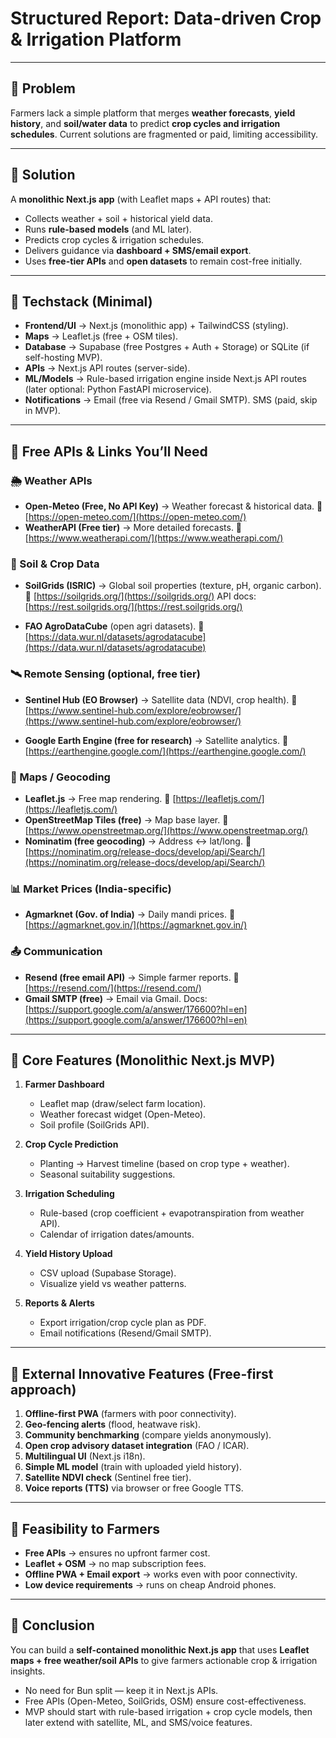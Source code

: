 
# Structured Report: Data-driven Crop & Irrigation Platform

---

## 🔹 Problem

Farmers lack a simple platform that merges **weather forecasts**, **yield history**, and **soil/water data** to predict **crop cycles and irrigation schedules**. Current solutions are fragmented or paid, limiting accessibility.

---

## 🔹 Solution

A **monolithic Next.js app** (with Leaflet maps + API routes) that:

* Collects weather + soil + historical yield data.
* Runs **rule-based models** (and ML later).
* Predicts crop cycles & irrigation schedules.
* Delivers guidance via **dashboard + SMS/email export**.
* Uses **free-tier APIs** and **open datasets** to remain cost-free initially.

---

## 🔹 Techstack (Minimal)

* **Frontend/UI** → Next.js (monolithic app) + TailwindCSS (styling).
* **Maps** → Leaflet.js (free + OSM tiles).
* **Database** → Supabase (free Postgres + Auth + Storage) or SQLite (if self-hosting MVP).
* **APIs** → Next.js API routes (server-side).
* **ML/Models** → Rule-based irrigation engine inside Next.js API routes (later optional: Python FastAPI microservice).
* **Notifications** → Email (free via Resend / Gmail SMTP). SMS (paid, skip in MVP).

---

## 🔹 Free APIs & Links You’ll Need

### 🌦 Weather APIs

* **Open-Meteo (Free, No API Key)** → Weather forecast & historical data.
  🔗 [https://open-meteo.com/](https://open-meteo.com/)
* **WeatherAPI (Free tier)** → More detailed forecasts.
  🔗 [https://www.weatherapi.com/](https://www.weatherapi.com/)

### 🌱 Soil & Crop Data

* **SoilGrids (ISRIC)** → Global soil properties (texture, pH, organic carbon).
  🔗 [https://soilgrids.org/](https://soilgrids.org/)
  API docs: [https://rest.soilgrids.org/](https://rest.soilgrids.org/)

* **FAO AgroDataCube** (open agri datasets).
  🔗 [https://data.wur.nl/datasets/agrodatacube](https://data.wur.nl/datasets/agrodatacube)

### 🛰 Remote Sensing (optional, free tier)

* **Sentinel Hub (EO Browser)** → Satellite data (NDVI, crop health).
  🔗 [https://www.sentinel-hub.com/explore/eobrowser/](https://www.sentinel-hub.com/explore/eobrowser/)

* **Google Earth Engine (free for research)** → Satellite analytics.
  🔗 [https://earthengine.google.com/](https://earthengine.google.com/)

### 📍 Maps / Geocoding

* **Leaflet.js** → Free map rendering.
  🔗 [https://leafletjs.com/](https://leafletjs.com/)
* **OpenStreetMap Tiles (free)** → Map base layer.
  🔗 [https://www.openstreetmap.org/](https://www.openstreetmap.org/)
* **Nominatim (free geocoding)** → Address ↔ lat/long.
  🔗 [https://nominatim.org/release-docs/develop/api/Search/](https://nominatim.org/release-docs/develop/api/Search/)

### 📊 Market Prices (India-specific)

* **Agmarknet (Gov. of India)** → Daily mandi prices.
  🔗 [https://agmarknet.gov.in/](https://agmarknet.gov.in/)

### 📤 Communication

* **Resend (free email API)** → Simple farmer reports.
  🔗 [https://resend.com/](https://resend.com/)
* **Gmail SMTP (free)** → Email via Gmail.
  Docs: [https://support.google.com/a/answer/176600?hl=en](https://support.google.com/a/answer/176600?hl=en)

---

## 🔹 Core Features (Monolithic Next.js MVP)

1. **Farmer Dashboard**

   * Leaflet map (draw/select farm location).
   * Weather forecast widget (Open-Meteo).
   * Soil profile (SoilGrids API).

2. **Crop Cycle Prediction**

   * Planting → Harvest timeline (based on crop type + weather).
   * Seasonal suitability suggestions.

3. **Irrigation Scheduling**

   * Rule-based (crop coefficient + evapotranspiration from weather API).
   * Calendar of irrigation dates/amounts.

4. **Yield History Upload**

   * CSV upload (Supabase Storage).
   * Visualize yield vs weather patterns.

5. **Reports & Alerts**

   * Export irrigation/crop cycle plan as PDF.
   * Email notifications (Resend/Gmail SMTP).

---

## 🔹 External Innovative Features (Free-first approach)

1. **Offline-first PWA** (farmers with poor connectivity).
2. **Geo-fencing alerts** (flood, heatwave risk).
3. **Community benchmarking** (compare yields anonymously).
4. **Open crop advisory dataset integration** (FAO / ICAR).
5. **Multilingual UI** (Next.js i18n).
6. **Simple ML model** (train with uploaded yield history).
7. **Satellite NDVI check** (Sentinel free tier).
8. **Voice reports (TTS)** via browser or free Google TTS.

---

## 🔹 Feasibility to Farmers

* **Free APIs** → ensures no upfront farmer cost.
* **Leaflet + OSM** → no map subscription fees.
* **Offline PWA + Email export** → works even with poor connectivity.
* **Low device requirements** → runs on cheap Android phones.

---

## 🔹 Conclusion

You can build a **self-contained monolithic Next.js app** that uses **Leaflet maps + free weather/soil APIs** to give farmers actionable crop & irrigation insights.

* No need for Bun split — keep it in Next.js APIs.
* Free APIs (Open-Meteo, SoilGrids, OSM) ensure cost-effectiveness.
* MVP should start with rule-based irrigation + crop cycle models, then later extend with satellite, ML, and SMS/voice features.

